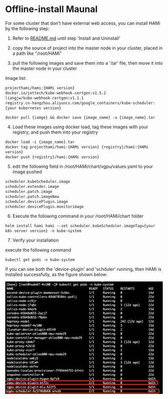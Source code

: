# Offline-install Maunal

For some cluster that don't have external web access, you can install HAMi by the following step:

1. Refer to [README.md](../README.md) until step 'Install and Uninstall'

2. copy the source of project into the master node in your cluster, placed in a path like "/root/HAMi"

3. pull the following images and save them into a '.tar' file, then move it into the master node in your cluster

Image list:
```
projecthami/hami:{HAMi version} 
docker.io/jettech/kube-webhook-certgen:v1.5.2
liangjw/kube-webhook-certgen:v1.1.1
registry.cn-hangzhou.aliyuncs.com/google_containers/kube-scheduler:{your kubernetes version}
```

```
docker pull {iamge} && docker save {image_name} -o {image_name}.tar 
```

4. Load these images using docker load, tag these images with your registry, and push them into your registry

```
docker load -i {image_name}.tar
docker tag projecthami/hami:{HAMi version} {registry}/hami:{HAMi version} 
docker push {registry}/hami:{HAMi version}
```

5. edit the following field in /root/HAMi/chart/vgpu/values.yaml to your image pushed

```
scheduler.kubeScheduler.image
scheduler.extender.image
scheduler.patch.image
scheduler.patch.imageNew
scheduler.devicePlugin.image
scheduler.devicePlugin.monitorimage
```

6. Execute the following command in your /root/HAMi/chart folder

```
helm install hami hami --set scheduler.kubeScheduler.imageTag={your k8s server version} -n kube-system
```

7. Verify your installation

execute the following command
```
kubectl get pods -n kube-system
```

If you can see both the 'device-plugin' and 'schduler' running, then HAMi is installed successfully, as the figure shown below:

<img src="./develop/imgs/offline_validation.png" width = "600" /> 
